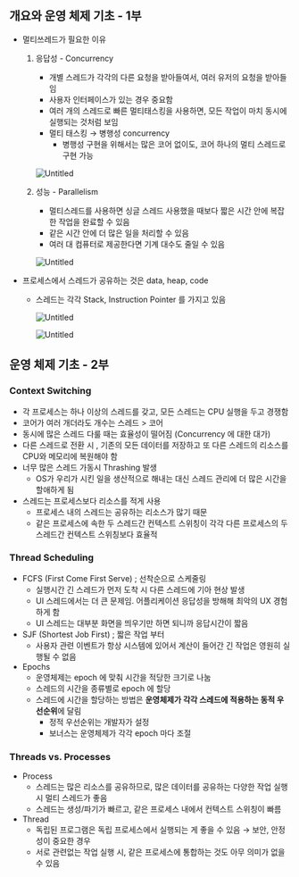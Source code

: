 ## 개요와 운영 체제 기초 - 1부

- 멀티쓰레드가 필요한 이유
    1. 응답성 - Concurrency
        - 개별 스레드가 각각의 다른 요청을 받아들여서, 여러 유저의 요청을 받아들임
        - 사용자 인터페이스가 있는 경우 중요함
        - 여러 개의 스레드로 빠른 멀티태스킹을 사용하면, 모든 작업이 마치 동시에 실행되는 것처럼 보임
        - 멀티 태스킹 → 병행성 concurrency
            - 병행성 구현을 위해서는 많은 코어 없이도, 코어 하나의 멀티 스레드로 구현 가능
        
        ![Untitled](https://www.notion.so/image/https%3A%2F%2Fprod-files-secure.s3.us-west-2.amazonaws.com%2F3db2c1d3-d28f-483a-adc8-ee8abc696878%2F51fc7871-5f83-4071-b8fe-1b8c003d5bfb%2FUntitled.png?table=block&id=c2ba74d7-3eee-47e8-8998-f672b90cebba&spaceId=3db2c1d3-d28f-483a-adc8-ee8abc696878&width=2000&userId=edab0db8-cc3f-4181-b4ba-153fc87185e3&cache=v2)
        
    2. 성능 - Parallelism
        - 멀티스레드를 사용하면 싱글 스레드 사용했을 때보다 짧은 시간 안에 복잡한 작업을 완료할 수 있음
        - 같은 시간 안에 더 많은 일을 처리할 수 있음
        - 여러 대 컴퓨터로 제공한다면 기계 대수도 줄일 수 있음
        
        ![Untitled](https://www.notion.so/image/https%3A%2F%2Fprod-files-secure.s3.us-west-2.amazonaws.com%2F3db2c1d3-d28f-483a-adc8-ee8abc696878%2Fb6ca8730-0f5e-40ec-a358-7f3bd432de59%2FUntitled.png?table=block&id=240ddba3-07c8-49ec-9adc-2a913ae5ad19&spaceId=3db2c1d3-d28f-483a-adc8-ee8abc696878&width=2000&userId=edab0db8-cc3f-4181-b4ba-153fc87185e3&cache=v2)
        
- 프로세스에서 스레드가 공유하는 것은 data, heap, code
    - 스레드는 각각 Stack, Instruction Pointer 를 가지고 있음
        
        ![Untitled](https://www.notion.so/image/https%3A%2F%2Fprod-files-secure.s3.us-west-2.amazonaws.com%2F3db2c1d3-d28f-483a-adc8-ee8abc696878%2F19964fed-cca7-4fb1-ad43-9709e09f4d7c%2FUntitled.png?table=block&id=a2aec808-0f69-46d7-81de-46b1470d4aff&spaceId=3db2c1d3-d28f-483a-adc8-ee8abc696878&width=2000&userId=edab0db8-cc3f-4181-b4ba-153fc87185e3&cache=v2)
        
        ![Untitled](https://www.notion.so/image/https%3A%2F%2Fprod-files-secure.s3.us-west-2.amazonaws.com%2F3db2c1d3-d28f-483a-adc8-ee8abc696878%2Fc42b330d-461f-46bf-9e4c-7a07b2d1b9b1%2FUntitled.png?table=block&id=bc8ed1ed-a963-4e73-a91d-bf6751f9e60c&spaceId=3db2c1d3-d28f-483a-adc8-ee8abc696878&width=2000&userId=edab0db8-cc3f-4181-b4ba-153fc87185e3&cache=v2)
        

## 운영 체제 기초 - 2부

### **Context Switching**

- 각 프로세스는 하나 이상의 스레드를 갖고, 모든 스레드는 CPU 실행을 두고 경쟁함
- 코어가 여러 개더라도 개수는 스레드 > 코어
- 동시에 많은 스레드 다룰 때는 효율성이 떨어짐 (Concurrency 에 대한 대가)
- 다른 스레드로 전환 시 , 기존의 모든 데이터를 저장하고 또 다른 스레드의 리소스를 CPU와 메모리에 복원해야 함
- 너무 많은 스레드 가동시 Thrashing 발생
    - OS가 우리가 시킨 일을 생산적으로 해내는 대신 스레드 관리에 더 많은 시간을 할애하게 됨
- 스레드는 프로세스보다 리소스를 적게 사용
    - 프로세스 내의 스레드는 공유하는 리소스가 많기 때문
    - 같은 프로세스에 속한 두 스레드간 컨텍스트 스위칭이 각각 다른 프로세스의 두 스레드간 컨텍스트 스위칭보다 효율적

### **Thread Scheduling**

- FCFS (First Come First Serve) ; 선착순으로 스케줄링
    - 실행시간 긴 스레드가 먼저 도착 시 다른 스레드에 기아 현상 발생
    - UI 스레드에서는 더 큰 문제임. 어플리케이션 응답성을 방해해 최악의 UX 경험하게 함
    - UI 스레드는 대부분 화면을 띄우기만 하면 되니까 응답시간이 짧음
- SJF (Shortest Job First) ; 짧은 작업 부터
    - 사용자 관련 이벤트가 항상 시스템에 있어서 계산이 들어간 긴 작업은 영원히 실행될 수 없음
- Epochs
    - 운영체제는 epoch 에 맞춰 시간을 적당한 크기로 나눔
    - 스레드의 시간을 종류별로 epoch 에 할당
    - 스레드에 시간을 할당하는 방법은 **운영체제가 각각 스레드에 적용하는 동적 우선순위**에 달림
        - 정적 우선순위는 개발자가 설정
        - 보너스는 운영체제가 각각 epoch 마다 조절

### **Threads vs. Processes**

- Process
    - 스레드는 많은 리소스를 공유하므로, 많은 데이터를 공유하는 다양한 작업 실행 시 멀티 스레드가 좋음
    - 스레드는 생성/파기가 빠르고, 같은 프로세스 내에서 컨텍스트 스위칭이 빠름
- Thread
    - 독립된 프로그램은 독립 프로세스에서 실행되는 게 좋을 수 있음 → 보안, 안정성이 중요한 경우
    - 서로 관련없는 작업 실행 시, 같은 프로세스에 통합하는 것도 아무 의미가 없을 수 있음
